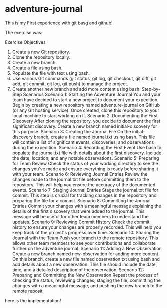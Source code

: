 # adventure-journal

This is my First experience with git basg and github!

The exercise was:

Exercise Objectives
1. Create a new Git repository.
2. Clone the repository locally.
3. Create a new branch.
4. Create a file using bash.
5. Populate the file with text using bash.
6. Use various Git commands (git status, git log, git checkout, git diff,
git add, git commit, git log, git push) to manage the project.
7. Create another new branch and add more content using bash.
Step-by-Step Scenarios
Scenario 1: Starting the Adventure Journal
You and your team have decided to start a new project to document your expedition. Begin by
creating a new repository named adventure-journal on GitHub (or any Git hosting
service). Once created, clone this repository to your local machine to start working on it.
Scenario 2: Documenting the First Discovery
After cloning the repository, you decide to document the first significant discovery. Create a new
branch named initial-discovery for this purpose.
Scenario 3: Creating the Journal File
On the initial-discovery branch, create a file named journal.txt using bash. This
file will contain a list of significant events, discoveries, and observations during the expedition.
Scenario 4: Recording the First Event
Use bash to populate the journal.txt file with details about the first discovery. Include the
date, location, and any notable observations.
Scenario 5: Preparing for Team Review
Check the status of your working directory to see the changes you’ve made and ensure
everything is ready before sharing it with your team.
Scenario 6: Reviewing Journal Entries
Review the changes made to the journal.txt file before committing them to the repository.
This will help you ensure the accuracy of the documented events.
Scenario 7: Staging Journal Entries
Stage the journal.txt file for commit. This step is crucial for tracking changes in the
repository and preparing the file for a commit.
Scenario 8: Committing the Journal Entries
Commit your changes with a meaningful message explaining the details of the first discovery
that were added to the journal. This message will be useful for other team members to
understand the updates.
Scenario 9: Reviewing Commit History
Check the commit history to ensure your changes are properly recorded. This will help you keep
track of the project's progress over time.
Scenario 10: Sharing the Journal with the Team
Push your branch to the remote repository. This allows other team members to see your
contributions and collaborate further on the adventure journal.
Scenario 11: Adding a New Observation
Create a new branch named new-observation for adding more content. On this branch,
create a new file named observation.txt using bash and add details about a new
observation. This file should include the date, time, and a detailed description of the
observation.
Scenario 12: Preparing and Committing the New Observation
Repeat the process of checking the status, reviewing changes, staging the file, committing the
changes with a meaningful message, and pushing the new branch to the remote reposit

here is the implementation!
